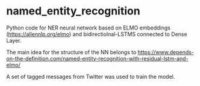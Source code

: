 # named_entity_recognition
Python code for NER neural network based on ELMO embeddings (https://allennlp.org/elmo) and bidirectiolnal-LSTMS connected to Dense Layer.

The main idea for the structure of the NN belongs to https://www.depends-on-the-definition.com/named-entity-recognition-with-residual-lstm-and-elmo/

A set of tagged messages from Twitter was used to train the model.
